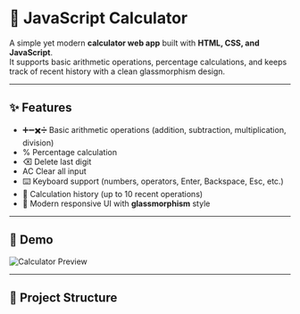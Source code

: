 # 🧮 JavaScript Calculator

A simple yet modern **calculator web app** built with **HTML, CSS, and JavaScript**.  
It supports basic arithmetic operations, percentage calculations, and keeps track of recent history with a clean glassmorphism design.

---

## ✨ Features

- ➕➖✖️➗ Basic arithmetic operations (addition, subtraction, multiplication, division)  
- % Percentage calculation  
- ⌫ Delete last digit  
- AC Clear all input  
- ⌨️ Keyboard support (numbers, operators, Enter, Backspace, Esc, etc.)  
- 📝 Calculation history (up to 10 recent operations)  
- 🎨 Modern responsive UI with **glassmorphism** style  

---

## 🚀 Demo

![Calculator Preview](<img width="1354" height="665" alt="image" src="https://github.com/user-attachments/assets/26ae52ee-f4e9-429a-b156-32e37391df92" />
)

---

## 📂 Project Structure

